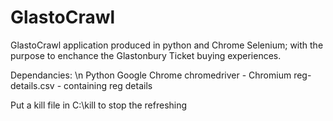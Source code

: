 # GlastoCrawl
GlastoCrawl application produced in python and Chrome Selenium; with the purpose to enchance the Glastonbury Ticket buying experiences. 

Dependancies: \n
Python
Google Chrome
chromedriver - Chromium
reg-details.csv - containing reg details 

Put a kill file in C:\kill to stop the refreshing 

